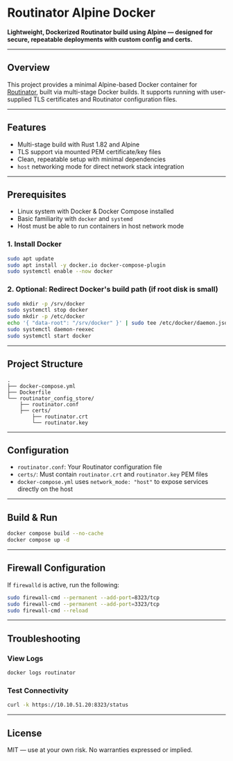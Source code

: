 # Routinator Alpine Docker

**Lightweight, Dockerized Routinator build using Alpine — designed for secure, repeatable deployments with custom config and certs.**

---

## Overview

This project provides a minimal Alpine-based Docker container for [Routinator](https://nlnetlabs.nl/projects/rpki/routinator/), built via multi-stage Docker builds. It supports running with user-supplied TLS certificates and Routinator configuration files.

---

## Features

- Multi-stage build with Rust 1.82 and Alpine
- TLS support via mounted PEM certificate/key files
- Clean, repeatable setup with minimal dependencies
- `host` networking mode for direct network stack integration

---

## Prerequisites

- Linux system with Docker & Docker Compose installed
- Basic familiarity with `docker` and `systemd`
- Host must be able to run containers in host network mode

### 1. Install Docker

```bash
sudo apt update
sudo apt install -y docker.io docker-compose-plugin
sudo systemctl enable --now docker
```

### 2. Optional: Redirect Docker's build path (if root disk is small)

```bash
sudo mkdir -p /srv/docker
sudo systemctl stop docker
sudo mkdir -p /etc/docker
echo '{ "data-root": "/srv/docker" }' | sudo tee /etc/docker/daemon.json
sudo systemctl daemon-reexec
sudo systemctl start docker
```

---

## Project Structure

```
.
├── docker-compose.yml
├── Dockerfile
└── routinator_config_store/
    ├── routinator.conf
    ├── certs/
        ├── routinator.crt
        └── routinator.key
```

---

## Configuration

- `routinator.conf`: Your Routinator configuration file
- `certs/`: Must contain `routinator.crt` and `routinator.key` PEM files
- `docker-compose.yml` uses `network_mode: "host"` to expose services directly on the host

---

## Build & Run

```bash
docker compose build --no-cache
docker compose up -d
```

---

## Firewall Configuration

If `firewalld` is active, run the following:

```bash
sudo firewall-cmd --permanent --add-port=8323/tcp
sudo firewall-cmd --permanent --add-port=3323/tcp
sudo firewall-cmd --reload
```

---

## Troubleshooting

### View Logs

```bash
docker logs routinator
```

### Test Connectivity

```bash
curl -k https://10.10.51.20:8323/status
```

---

## License

MIT — use at your own risk. No warranties expressed or implied.
